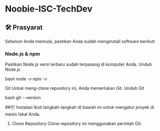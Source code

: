 # Noobie-ISC-TechDev

## 🛠️ Prasyarat
Sebelum Anda memulai, pastikan Anda sudah menginstall software berikut:

<h3>Node.js & npm</h3>
Pastikan Node.js versi terbaru sudah terpasang di komputer Anda.
Unduh Node.js

bash
node -v
npm -v

Git
Untuk meng-clone repository ini, Anda memerlukan Git.
Unduh Git

bash
git --version


##📦 Instalasi
Ikuti langkah-langkah di bawah ini untuk mengatur proyek di mesin lokal Anda.

1. Clone Repository
Clone repository ini menggunakan perintah Git:

